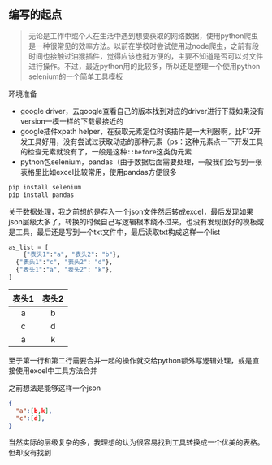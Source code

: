 ## 编写的起点

> 无论是工作中或个人在生活中遇到想要获取的网络数据，使用python爬虫是一种很常见的效率方法。以前在学校时尝试使用过node爬虫，之前有段时间也接触过油猴插件，觉得应该也挺方便的，主要不知道是否可以对文件进行操作。不过，最近python用的比较多，所以还是整理一个使用python selenium的一个简单工具模板

环境准备

- google driver，去google查看自己的版本找到对应的driver进行下载如果没有version一模一样的下载最接近的
- google插件xpath helper，在获取元素定位时该插件是一大利器啊，比F12开发工具好用，没有尝试过获取动态的那种元素（ps：这种元素点一下开发工具的检查元素就没有了，一般是这种`::before`这类伪元素
- python包selenium，pandas（由于数据后面需要处理，一般我们会写到一张表格里比如excel比较常用，使用pandas方便很多

```sh
pip install selenium
pip install pandas
```

关于数据处理，我之前想的是存入一个json文件然后转成excel，最后发现如果json层级太多了，转换的时候自己写逻辑根本绕不过来，也没有发现很好的模板或是工具，最后还是写到一个txt文件中，最后读取txt构成这样一个list

```python
as_list = [
	{"表头1":"a", "表头2": "b"},
  {"表头1":"c", "表头2": "d"},
  {"表头1":"a", "表头2": "k"},
]
```

| 表头1 | 表头2 |
| :---: | :---: |
|   a   |   b   |
|   c   |   d   |
|   a   |   k   |

至于第一行和第二行需要合并一起的操作就交给python额外写逻辑处理，或是直接使用excel中工具方法合并

之前想法是能够这样一个json

```json
{
  "a":[b,k],
  "c":[d],
}
```

当然实际的层级复杂的多，我理想的认为很容易找到工具转换成一个优美的表格。但却没有找到